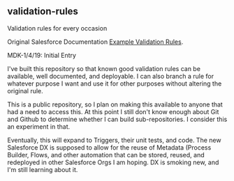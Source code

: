 ## validation-rules
Validation rules for every occasion

Original Salesforce Documentation [Example Validation Rules](https://developer.salesforce.com/docs/atlas.en-us.usefulValidationRules.meta/usefulValidationRules/fields_useful_field_validation_formulas.htm).

MDK-1/4/19: Initial Entry

I've built this repository so that known good validation rules can be available, well documented, and deployable.  I can also branch a rule for whatever purpose I want and use it for other purposes without altering the original rule.

This is a public repository, so I plan on making this available to anyone that had a need to access this.  At this point I still don't know enough about Git and Github to determine whether I can build sub-repositories.  I consider this an experiment in that.

Eventually, this will expand to Triggers, their unit tests, and code.  The new Salesforce DX is supposed to allow for the reuse of Metadata (Process Builder, Flows, and other automation that can be stored, reused, and redeployed in other Salesforce Orgs I am hoping.  DX is smoking new, and I'm still learning about it.
